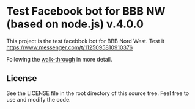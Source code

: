 # Test Facebook bot for BBB NW (based on node.js) v.4.0.0

This project is the test facebbok bot for BBB Nord West.
Test it https://www.messenger.com/t/1125095810910376

Following the [walk-through](https://developers.facebook.com/docs/messenger-platform/quickstart) in more detail.

## License

See the LICENSE file in the root directory of this source tree. Feel free to use and modify the code.